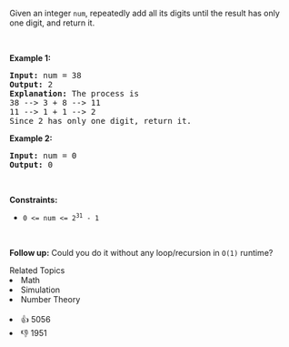<p>Given an integer <code>num</code>, repeatedly add all its digits until the result has only one digit, and return it.</p>

<p>&nbsp;</p> 
<p><strong class="example">Example 1:</strong></p>

<pre>
<strong>Input:</strong> num = 38
<strong>Output:</strong> 2
<strong>Explanation:</strong> The process is
38 --&gt; 3 + 8 --&gt; 11
11 --&gt; 1 + 1 --&gt; 2 
Since 2 has only one digit, return it.
</pre>

<p><strong class="example">Example 2:</strong></p>

<pre>
<strong>Input:</strong> num = 0
<strong>Output:</strong> 0
</pre>

<p>&nbsp;</p> 
<p><strong>Constraints:</strong></p>

<ul> 
 <li><code>0 &lt;= num &lt;= 2<sup>31</sup> - 1</code></li> 
</ul>

<p>&nbsp;</p> 
<p><strong>Follow up:</strong> Could you do it without any loop/recursion in <code>O(1)</code> runtime?</p>

<div><div>Related Topics</div><div><li>Math</li><li>Simulation</li><li>Number Theory</li></div></div><br><div><li>👍 5056</li><li>👎 1951</li></div>